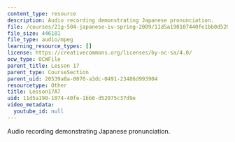 ```yaml
---
content_type: resource
description: Audio recording demonstrating Japanese pronunciation.
file: /courses/21g-504-japanese-iv-spring-2009/11d5a190107440fe1bb0d52075c37d9e_Lesson17A7.mp3
file_size: 446181
file_type: audio/mpeg
learning_resource_types: []
license: https://creativecommons.org/licenses/by-nc-sa/4.0/
ocw_type: OCWFile
parent_title: Lesson 17
parent_type: CourseSection
parent_uid: 20539a8a-0070-a3dc-0491-23486d993904
resourcetype: Other
title: Lesson17A7
uid: 11d5a190-1074-40fe-1bb0-d52075c37d9e
video_metadata:
  youtube_id: null
---
```

Audio recording demonstrating Japanese pronunciation.